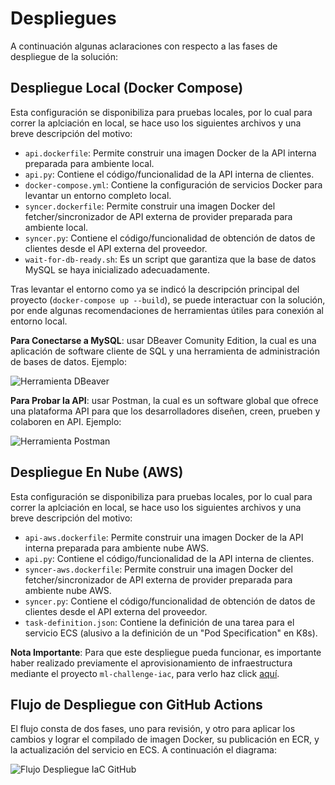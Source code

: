 # Despliegues

A continuación algunas aclaraciones con respecto a las fases de despliegue de la solución:

## Despliegue Local (Docker Compose)

Esta configuración se disponibiliza para pruebas locales, por lo cual para correr la aplciación en local, se hace uso los siguientes archivos y una breve descripción del motivo:

- `api.dockerfile`: Permite construir una imagen Docker de la API interna preparada para ambiente local.
- `api.py`: Contiene el código/funcionalidad de la API interna de clientes.
- `docker-compose.yml`: Contiene la configuración de servicios Docker para levantar un entorno completo local.
- `syncer.dockerfile`: Permite construir una imagen Docker del fetcher/sincronizador de API externa de provider preparada para ambiente local.
- `syncer.py`: Contiene el código/funcionalidad de obtención de datos de clientes desde el API externa del proveedor.
- `wait-for-db-ready.sh`: Es un script que garantiza que la base de datos MySQL se haya inicializado adecuadamente.

Tras levantar el entorno como ya se indicó la descripción principal del proyecto (`docker-compose up --build`), se puede interactuar con la solución, por ende algunas recomendaciones de herramientas útiles para conexión al entorno local.

**Para Conectarse a MySQL**: usar DBeaver Comunity Edition, la cual es una aplicación de software cliente de SQL y una herramienta de administración de bases de datos. Ejemplo:

![Herramienta DBeaver](https://github.com/josdagaro/ml-challenge-customers-mngr/blob/main/docs/dbeaver.png)

**Para Probar la API**: usar Postman, la cual es un software global que ofrece una plataforma API para que los desarrolladores diseñen, creen, prueben y colaboren en API. Ejemplo:

![Herramienta Postman](https://github.com/josdagaro/ml-challenge-customers-mngr/blob/main/docs/postman.png)

## Despliegue En Nube (AWS)

Esta configuración se disponibiliza para pruebas locales, por lo cual para correr la aplciación en local, se hace uso los siguientes archivos y una breve descripción del motivo:

- `api-aws.dockerfile`: Permite construir una imagen Docker de la API interna preparada para ambiente nube AWS.
- `api.py`: Contiene el código/funcionalidad de la API interna de clientes.
- `syncer-aws.dockerfile`: Permite construir una imagen Docker del fetcher/sincronizador de API externa de provider preparada para ambiente nube AWS.
- `syncer.py`: Contiene el código/funcionalidad de obtención de datos de clientes desde el API externa del proveedor.
- `task-definition.json`: Contiene la definición de una tarea para el servicio ECS (alusivo a la definición de un "Pod Specification" en K8s).

**Nota Importante**: Para que este despliegue pueda funcionar, es importante haber realizado previamente el aprovisionamiento de infraestructura mediante el proyecto `ml-challenge-iac`, para verlo haz click [aquí](https://github.com/josdagaro/ml-challenge-iac).

## Flujo de Despliegue con GitHub Actions

El flujo consta de dos fases, uno para revisión, y otro para aplicar los cambios y lograr el compilado de imagen Docker, su publicación en ECR, y la actualización del servicio en ECS. A continuación el diagrama:

![Flujo Despliegue IaC GitHub](https://github.com/josdagaro/ml-challenge-customers-mngr/blob/main/docs/ml-challenge-gh-ecs-deployment.drawio.png)
